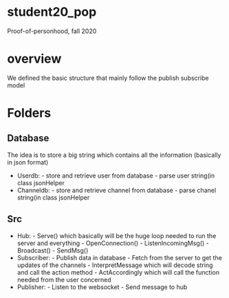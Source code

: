 # student20_pop
Proof-of-personhood, fall 2020

# overview
We defined the basic structure that mainly follow the publish subscribe model

# Folders

## Database 
The idea is to store a big string which contains all the information (basically in json format)
- Userdb:   - store and retrieve user from database
            - parse user string(in class jsonHelper
- Channeldb:    - store and retrieve channel from database
                - parse chanel string(in class jsonHelper

## Src 
- Hub:  - Serve() which basically will be the huge loop needed to run the server and everything
        - OpenConnection() 
        - ListenIncomingMsg()
        - Broadcast() 
        - SendMsg() 
- Subscriber:   - Publish data in database
                - Fetch from the server to get the updates of the channels
                - InterpretMessage which will decode string and  call the action method
                - ActAccordingly which will call the function needed from the user concerned 
- Publisher:    - Listen to the websocket 
                - Send message to hub

